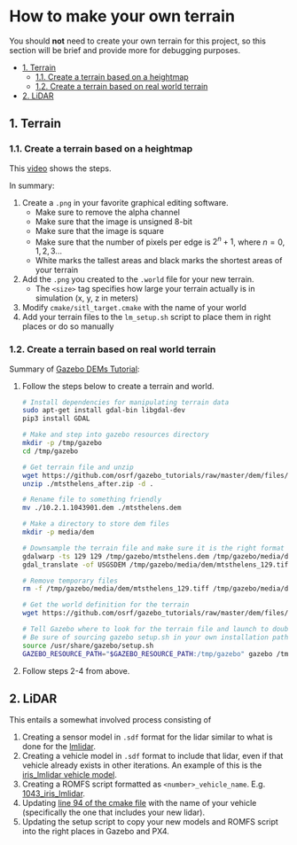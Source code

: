 # How to make your own terrain <!-- omit in toc -->

You should **not** need to create your own terrain for this project, so this section will be brief and provide more for debugging purposes.

<!-- TOC and section numbers automatically generated, do not manually edit -->
- [1. Terrain](#1-terrain)
  - [1.1. Create a terrain based on a heightmap](#11-create-a-terrain-based-on-a-heightmap)
  - [1.2. Create a terrain based on real world terrain](#12-create-a-terrain-based-on-real-world-terrain)
- [2. LiDAR](#2-lidar)
<!-- TOC and section numbers automatically generated, do not manually edit -->

## 1. Terrain

### 1.1. Create a terrain based on a heightmap

This [video](https://vimeo.com/58409707) shows the steps.

In summary:

1. Create a `.png` in your favorite graphical editing software.
    - Make sure to remove the alpha channel
    - Make sure that the image is unsigned 8-bit
    - Make sure that the image is square
    - Make sure that the number of pixels per edge is $2^n+1$, where $n=0,1,2,3...$
    - White marks the tallest areas and black marks the shortest areas of your terrain
2. Add the `.png` you created to the `.world` file for your new terrain.
    - The `<size>` tag specifies how large your terrain actually is in simulation (x, y, z in meters)
3. Modify `cmake/sitl_target.cmake` with the name of your world
4. Add your terrain files to the `lm_setup.sh` script to place them in right places or do so manually

### 1.2. Create a terrain based on real world terrain

Summary of [Gazebo DEMs Tutorial](http://gazebosim.org/tutorials/?tut=dem):

1. Follow the steps below to create a terrain and world.

   ``` sh
   # Install dependencies for manipulating terrain data
   sudo apt-get install gdal-bin libgdal-dev
   pip3 install GDAL

   # Make and step into gazebo resources directory
   mkdir -p /tmp/gazebo
   cd /tmp/gazebo

   # Get terrain file and unzip
   wget https://github.com/osrf/gazebo_tutorials/raw/master/dem/files/mtsthelens_after.zip
   unzip ./mtsthelens_after.zip -d .

   # Rename file to something friendly
   mv ./10.2.1.1043901.dem ./mtsthelens.dem

   # Make a directory to store dem files
   mkdir -p media/dem

   # Downsample the terrain file and make sure it is the right format at the output
   gdalwarp -ts 129 129 /tmp/gazebo/mtsthelens.dem /tmp/gazebo/media/dem/mtsthelens_129.tiff
   gdal_translate -of USGSDEM /tmp/gazebo/media/dem/mtsthelens_129.tiff /tmp/gazebo/media/dem/mtsthelens_129.dem

   # Remove temporary files
   rm -f /tmp/gazebo/media/dem/mtsthelens_129.tiff /tmp/gazebo/media/dem/mtsthelens_129.dem.aux.xml /tmp/gazebo/mtsthelens.dem /tmp/gazebo/mtsthelens_after.zip

   # Get the world definition for the terrain
   wget https://github.com/osrf/gazebo_tutorials/raw/master/dem/files/volcano.world

   # Tell Gazebo where to look for the terrain file and launch to double check that it worked
   # Be sure of sourcing gazebo setup.sh in your own installation path
   source /usr/share/gazebo/setup.sh
   GAZEBO_RESOURCE_PATH="$GAZEBO_RESOURCE_PATH:/tmp/gazebo" gazebo /tmp/gazebo/volcano.world
   ```

2. Follow steps 2-4 from above.

## 2. LiDAR

This entails a somewhat involved process consisting of

1. Creating a sensor model in `.sdf` format for the lidar similar to what is done for the [lmlidar](https://github.com/katabeta/lm-mit-momentum/tree/master/models/lmlidar).
2. Creating a vehicle model in `.sdf` format to include that lidar, even if that vehicle already exists in other iterations. An example of this is the [iris_lmlidar vehicle model](https://github.com/katabeta/lm-mit-momentum/commits/master/models/iris_lmlidar).
3. Creating a ROMFS script formatted as `<number>_vehicle_name`. E.g. [1043_iris_lmlidar](https://github.com/katabeta/lm-mit-momentum/blob/master/ROMFS/1043_iris_lmlidar).
4. Updating [line 94 of the cmake file](https://github.com/katabeta/lm-mit-momentum/blob/master/cmake/sitl_target.cmake#L94) with the name of your vehicle (specifically the one that includes your new lidar).
5. Updating the setup script to copy your new models and ROMFS script into the right places in Gazebo and PX4.
